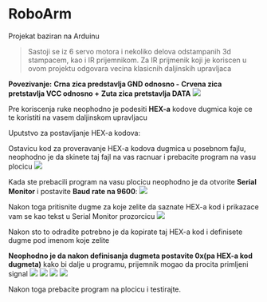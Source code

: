# RoboArm
Projekat baziran na Arduinu
> Sastoji se iz 6 servo motora i nekoliko delova odstampanih 3d stampacem, kao i IR prijemnikom.
> Za IR prijmenik koji je koriscen u ovom projektu odgovara vecina klasicnih daljinskih upravljaca

**Povezivanje:**
**Crna zica predstavlja GND odnosno -**
**Crvena zica pretstavlja VCC odnosno +**
**Zuta zica pretstavlja DATA**
![](https://i.imgur.com/sSWehXl.jpg)

Pre koriscenja ruke neophodno je podesiti **HEX-a** kodove dugmica koje ce te koristiti na vasem daljinskom upravljacu

Uputstvo za postavljanje HEX-a kodova:

Ostavicu kod za proveravanje HEX-a kodova dugmica u posebnom fajlu, neophodno je da skinete taj fajl na vas racnuar i prebacite program na vasu plocicu
![](https://i.imgur.com/LEdid54.png)

Kada ste prebacili program na vasu plocicu neophodno je da otvorite **Serial Monitor** i postavite **Baud rate na 9600**:
![](https://i.imgur.com/lwn6ub4.png)

Nakon toga pritisnite dugme za koje zelite da saznate HEX-a kod i prikazace vam se kao tekst u Serial Monitor prozorcicu
![](https://i.imgur.com/4ymVVVh.png)

Nakon sto to odradite potrebno je da kopirate taj HEX-a kod i definisete dugme pod imenom koje zelite

**Neophodno je da nakon definisanja dugmeta postavite 0x(pa HEX-a kod dugmeta)** kako bi dalje u programu, prijemnik mogao da procita primljeni signal
![](https://i.imgur.com/RE5OkVa.png)
![](https://i.imgur.com/R1oJH3X.png)
![](https://i.imgur.com/8a8UMxX.png)
![](https://i.imgur.com/BuhXbzs.png)

Nakon toga prebacite program na plocicu i testirajte.
